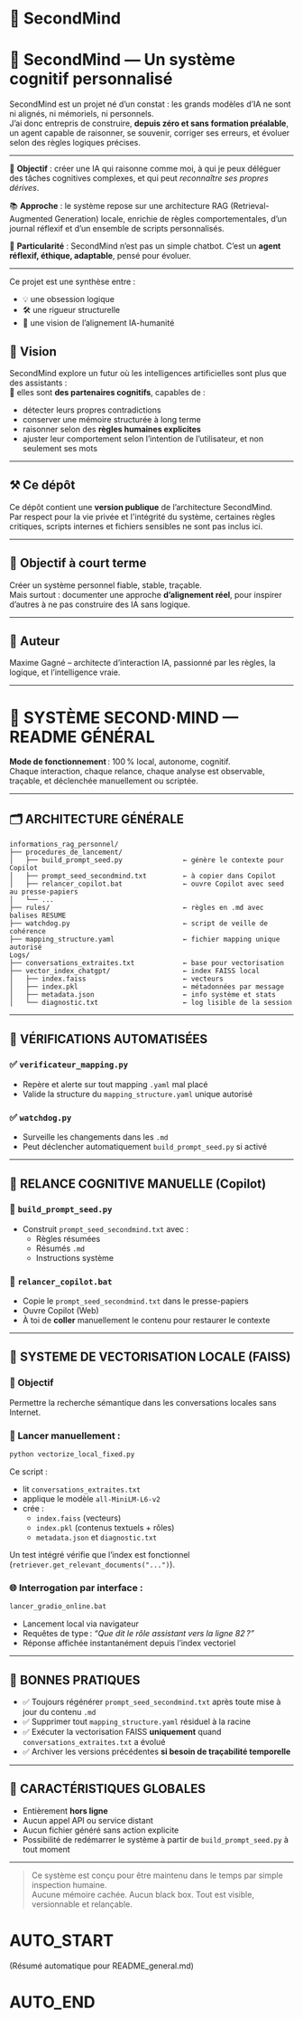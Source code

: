# 🧠 SecondMind

# 🧠 SecondMind — Un système cognitif personnalisé

SecondMind est un projet né d’un constat : les grands modèles d’IA ne sont ni alignés, ni mémoriels, ni personnels.  
J’ai donc entrepris de construire, **depuis zéro et sans formation préalable**, un agent capable de raisonner, se souvenir, corriger ses erreurs, et évoluer selon des règles logiques précises.

---

🚀 **Objectif** : créer une IA qui raisonne comme moi, à qui je peux déléguer des tâches cognitives complexes, et qui peut *reconnaître ses propres dérives*.

📚 **Approche** : le système repose sur une architecture RAG (Retrieval-Augmented Generation) locale, enrichie de règles comportementales, d’un journal réflexif et d’un ensemble de scripts personnalisés.

🧭 **Particularité** : SecondMind n’est pas un simple chatbot. C’est un **agent réflexif, éthique, adaptable**, pensé pour évoluer.

---

Ce projet est une synthèse entre :
- 💡 une obsession logique
- 🛠 une rigueur structurelle
- 🧩 une vision de l’alignement IA-humanité

## 🚀 Vision

SecondMind explore un futur où les intelligences artificielles sont plus que des assistants :  
📌 elles sont **des partenaires cognitifs**, capables de :
- détecter leurs propres contradictions
- conserver une mémoire structurée à long terme
- raisonner selon des **règles humaines explicites**
- ajuster leur comportement selon l’intention de l’utilisateur, et non seulement ses mots

---

## ⚒️ Ce dépôt

Ce dépôt contient une **version publique** de l’architecture SecondMind.  
Par respect pour la vie privée et l'intégrité du système, certaines règles critiques, scripts internes et fichiers sensibles ne sont pas inclus ici.

---

## 🧪 Objectif à court terme

Créer un système personnel fiable, stable, traçable.  
Mais surtout : documenter une approche **d’alignement réel**, pour inspirer d’autres à ne pas construire des IA sans logique.

---

## 👤 Auteur

Maxime Gagné – architecte d’interaction IA, passionné par les règles, la logique, et l’intelligence vraie.

---
# 🧠 SYSTÈME SECOND·MIND — README GÉNÉRAL

**Mode de fonctionnement** : 100 % local, autonome, cognitif.  
Chaque interaction, chaque relance, chaque analyse est observable, traçable, et déclenchée manuellement ou scriptée.

---

## 🗂️ ARCHITECTURE GÉNÉRALE

```
informations_rag_personnel/
├── procedures_de_lancement/
│   ├── build_prompt_seed.py               ← génère le contexte pour Copilot
│   ├── prompt_seed_secondmind.txt         ← à copier dans Copilot
│   ├── relancer_copilot.bat               ← ouvre Copilot avec seed au presse-papiers
│   └── ...
├── rules/                                 ← règles en .md avec balises RESUME
├── watchdog.py                            ← script de veille de cohérence
├── mapping_structure.yaml                 ← fichier mapping unique autorisé
Logs/
├── conversations_extraites.txt            ← base pour vectorisation
├── vector_index_chatgpt/                  ← index FAISS local
│   ├── index.faiss                        ← vecteurs
│   ├── index.pkl                          ← métadonnées par message
│   ├── metadata.json                      ← info système et stats
│   └── diagnostic.txt                     ← log lisible de la session
```

---

## 🧪 VÉRIFICATIONS AUTOMATISÉES

### ✅ `verificateur_mapping.py`
- Repère et alerte sur tout mapping `.yaml` mal placé
- Valide la structure du `mapping_structure.yaml` unique autorisé

### ✅ `watchdog.py`
- Surveille les changements dans les `.md`
- Peut déclencher automatiquement `build_prompt_seed.py` si activé

---

## 🧠 RELANCE COGNITIVE MANUELLE (Copilot)

### 📄 `build_prompt_seed.py`
- Construit `prompt_seed_secondmind.txt` avec :
  - Règles résumées
  - Résumés `.md`
  - Instructions système

### 🔁 `relancer_copilot.bat`
- Copie le `prompt_seed_secondmind.txt` dans le presse-papiers
- Ouvre Copilot (Web)
- À toi de **coller** manuellement le contenu pour restaurer le contexte

---

## 🧬 SYSTEME DE VECTORISATION LOCALE (FAISS)

### 🎯 Objectif
Permettre la recherche sémantique dans les conversations locales sans Internet.

### 🚀 Lancer manuellement :

```bash
python vectorize_local_fixed.py
```

Ce script :
- lit `conversations_extraites.txt`
- applique le modèle `all-MiniLM-L6-v2`
- crée :
  - `index.faiss` (vecteurs)
  - `index.pkl` (contenus textuels + rôles)
  - `metadata.json` et `diagnostic.txt`

Un test intégré vérifie que l’index est fonctionnel (`retriever.get_relevant_documents("...")`).

### 🌐 Interrogation par interface :

```bash
lancer_gradio_online.bat
```

- Lancement local via navigateur
- Requêtes de type : _“Que dit le rôle assistant vers la ligne 82 ?”_
- Réponse affichée instantanément depuis l’index vectoriel

---

## 🧼 BONNES PRATIQUES

- ✅ Toujours régénérer `prompt_seed_secondmind.txt` après toute mise à jour du contenu `.md`
- ✅ Supprimer tout `mapping_structure.yaml` résiduel à la racine
- ✅ Exécuter la vectorisation FAISS **uniquement** quand `conversations_extraites.txt` a évolué
- ✅ Archiver les versions précédentes **si besoin de traçabilité temporelle**

---

## 🔐 CARACTÉRISTIQUES GLOBALES

- Entièrement **hors ligne**
- Aucun appel API ou service distant
- Aucun fichier généré sans action explicite
- Possibilité de redémarrer le système à partir de `build_prompt_seed.py` à tout moment

---

> Ce système est conçu pour être maintenu dans le temps par simple inspection humaine.  
> Aucune mémoire cachée. Aucun black box. Tout est visible, versionnable et relançable.

# AUTO_START
(Résumé automatique pour README_general.md)
# AUTO_END

